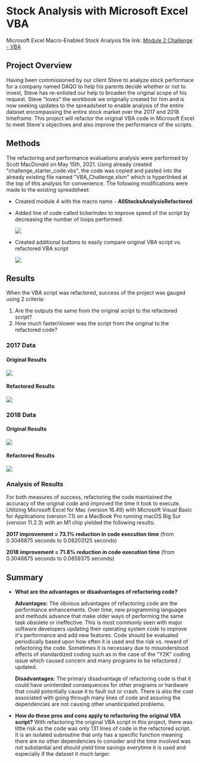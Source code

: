 # Stock Analysis with Microsoft Excel VBA

Microsoft Excel Macro-Enabled Stock Analysis file link: [Module 2 Challenge - VBA](https://github.com/sqrtofpi/stock-analysis/blob/1b4d486168592de63e9ba1146d2e130f44895014/VBA_Challenge.xlsm)

## Project Overview

Having been commissioned by our client Steve to analyze stock performace for a company named DAQO to help his parents decide whether or not to invest, Steve has re-enlisted our help to broaden the original scope of his request. Steve "loves" the workbook we originally created for him and is now seeking updates to the spreadsheet to enable analysis of the entire dataset encompassing the entire stock market over the 2017 and 2018 timeframe. This project will refactor the original VBA code in Microsoft Excel to meet Steve's objectives and also improve the performance of the scripts.

## Methods
The refactoring and performance evaluations analysis were performed by Scott MacDonald on May 15th, 2021. Using already created "challenge_starter_code.vbs", the code was copied and pasted into the already existing file named "VBA_Challenge.xlsm" which is hyperlinked at the top of this analysis for convenience. The following modifications were made to the existing spreadsheet:

- Created module 4 with the macro name - **AllStocksAnalysisRefactored**

- Added line of code called tickerIndex to improve speed of the script by decreasing the number of loops performed:

  ![](../../Module%201%20-%20Kickstarting%20with%20Excel/Module%201%20Challenge/Resources/VBA_Challenge_tickerIndex.png)

- Created additional buttons to easily compare original VBA script vs. refactored VBA script

  ![](../../Module%201%20-%20Kickstarting%20with%20Excel/Module%201%20Challenge/Resources/VBA_Challenge_buttons.png)

## Results

When the VBA script was refactored, success of the project was gauged using 2 criteria:

1. Are the outputs the same from the original script to the refactored script?
2. How much faster/slower was the script from the original to the refactored code?

### 2017 Data

#### Original Results

![](../../Module%201%20-%20Kickstarting%20with%20Excel/Module%201%20Challenge/Resources/VBA_Challenge_2017_Original.png)

#### Refactored Results

![](../../Module%201%20-%20Kickstarting%20with%20Excel/Module%201%20Challenge/Resources/VBA_Challenge_2017.png)

### 2018 Data

#### Original Results

![](../../Module%201%20-%20Kickstarting%20with%20Excel/Module%201%20Challenge/Resources/VBA_Challenge_2018_Original.png)

#### Refactored Results

![](../../Module%201%20-%20Kickstarting%20with%20Excel/Module%201%20Challenge/Resources/VBA_Challenge_2018.png)

### Analysis of Results

For both measures of success, refactoring the code maintained the accuracy of the original code and improved the time it took to execute. Utilizing Microsoft Excel for Mac (version 16.49) with Microsoft Visual Basic for Applications (version 7.1) on a MacBook Pro running macOS Big Sur (version 11.2.3) with an M1 chip yielded the following results:

**2017 improvement = 73.1% reduction in code execution time** (from 0.3046875 seconds to 0.08203125 seconds)

**2018 improvement = 71.8% reduction in code execution time** (from 0.3046875 seconds to 0.0859375 seconds)

## Summary

- **What are the advantages or disadvantages of refactoring code?**

  **Advantages:** The obvious advantages of refactoring code are the performance enhancements. Over time, new programming languages and methods advance that make older ways of performing the same task obsolete or ineffective. This is most commonly seen with major software developers updating their operating system code to improve it's performance and add new features. Code should be evaluated periodically based upon how often it is used and the risk vs. reward of refactoring the code. Sometimes it is necessary due to misunderstood effects of standardized coding such as in the case of the "Y2K" coding issue which caused concern and many programs to be refactored / updated.

  **Disadvantages:** The primary disadvantage of refactoring code is that it could have unintended consequences for other programs or hardware that could potentially cause it to fault out or crash. There is also the cost associated with going through many lines of code and assuring the dependencies are not causing other unanticipated problems.

- **How do these pros and cons apply to refactoring the original VBA script?**
  With refactoring the original VBA script in this project, there was little risk as the code was only 131 lines of code in the refactored script. It is an isolated subroutine that only has a specific function meaning there are no other dependencies to consider and the time involved was not substantial and should yield time savings everytime it is used and especially if the dataset it much larger. 